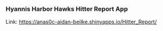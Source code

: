 ### Hyannis Harbor Hawks Hitter Report App

Link: https://anas0c-aidan-beilke.shinyapps.io/Hitter_Report/
